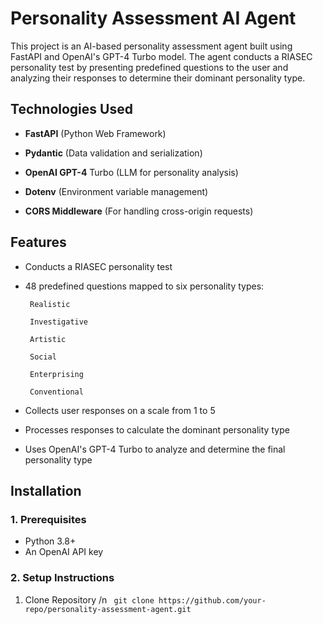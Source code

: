 # Personality Assessment AI Agent

This project is an AI-based personality assessment agent built using FastAPI and OpenAI's GPT-4 Turbo model. The agent conducts a RIASEC personality test by presenting predefined questions to the user and analyzing their responses to determine their dominant personality type.

## Technologies Used
* **FastAPI** (Python Web Framework)

* **Pydantic** (Data validation and serialization)

* **OpenAI GPT-4** Turbo (LLM for personality analysis)

* **Dotenv** (Environment variable management)

* **CORS Middleware** (For handling cross-origin requests)

## Features
* Conducts a RIASEC personality test

* 48 predefined questions mapped to six personality types:

       Realistic

       Investigative

       Artistic

       Social

       Enterprising

       Conventional

* Collects user responses on a scale from 1 to 5

* Processes responses to calculate the dominant personality type

* Uses OpenAI's GPT-4 Turbo to analyze and determine the final personality type

## Installation
### 1. Prerequisites 
* Python 3.8+
* An OpenAI API key

### 2. Setup Instructions
1. Clone Repository /n
   ` git clone https://github.com/your-repo/personality-assessment-agent.git`
   
  
